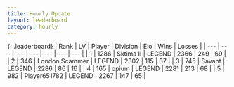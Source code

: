 ```yaml
---
title: Hourly Update
layout: leaderboard
category: hourly
---
```


{: .leaderboard}
| Rank | LV | Player | Division | Elo | Wins | Losses |
| --- | --- | --- | --- | --- | --- | --- |
| <span data-change="0">1</span> | 1286 | <span title="ID: 402846">Sktima II</span> | LEGEND | <span data-change="0">2366</span> | <span data-change="0">249</span> | <span data-change="0">69</span> |
| <span data-change="0">2</span> | 346 | <span title="ID: 725085">London Scammer</span> | LEGEND | <span data-change="0">2302</span> | <span data-change="0">115</span> | <span data-change="0">37</span> |
| <span data-change="0">3</span> | 745 | <span title="ID: 556277">Savant</span> | LEGEND | <span data-change="0">2286</span> | <span data-change="0">86</span> | <span data-change="0">16</span> |
| <span data-change="0">4</span> | 165 | <span title="ID: 750033">opium</span> | LEGEND | <span data-change="4">2281</span> | <span data-change="1">213</span> | <span data-change="0">68</span> |
| <span data-change="0">5</span> | 982 | <span title="ID: 651782">Player651782</span> | LEGEND | <span data-change="0">2267</span> | <span data-change="0">147</span> | <span data-change="0">65</span> |